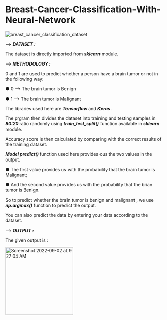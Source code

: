 # Breast-Cancer-Classification-With-Neural-Network

![breast_cancer_classification_dataset](https://user-images.githubusercontent.com/71970250/188055612-8a2465bd-cd21-4d00-9737-b68b41e1493f.jpg)

--> <b> <i> DATASET : </i> </b>

The dataset is directly imported from <b> <i> sklearn </i> </b> module.

--> <b> <i> METHODOLOGY : </i> </b>

0 and 1 are used to predict whether a person have a brain tumor or not in the following way:

● 0 --> The brain tumor is Benign

● 1 --> The brain tumor is Malignant 

The libraries used here are  <b> <i> Tensorflow </i> </b> and <b> <i> Keras </i> </b>.

The prgram then divides the dataset into training and testing samples in <b> <i> 80:20 </i> </b> ratio randomly using <b> <i> train_test_split() </i> </b> function available in <b> <i> sklearn </i> </b> module.

Accuracy score is then calculated by comparing with the correct results of the training dataset.

<b> <i> Model predict() </i> </b> function used here provides ous the two values in the output. 

● The first value provides us with the probability that the brain tumor is Malignant;

● And the second value provides us with the probability that the brian tumor is Benign.

So to predict whether the brain tumor is benign and malignant , we use <b> <i> np.argmax() </i> </b> function to predict the output.

You can also predict the data by entering your data according to the dataset.
  
--> <b> <i> OUTPUT : </i> </b>
  
The given output is :

<img width="213" alt="Screenshot 2022-09-02 at 9 27 04 AM" src="https://user-images.githubusercontent.com/71970250/188056370-f352b680-a178-4c80-b529-89174e416eba.png">
